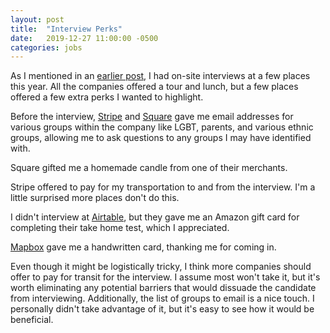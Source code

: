 ```yaml
---
layout: post
title:  "Interview Perks"
date:   2019-12-27 11:00:00 -0500
categories: jobs
---
```


As I mentioned in an [earlier post](/posts/interview-prep), I had on-site interviews at a few places this year. All the companies offered a tour and lunch, but a few places offered a few extra perks I wanted to highlight.

Before the interview, [Stripe](https://stripe.com) and [Square](https://squareup.com) gave me email addresses for various groups within the company like LGBT, parents, and various ethnic groups, allowing me to ask questions to any groups I may have identified with.

Square gifted me a homemade candle from one of their merchants.

Stripe offered to pay for my transportation to and from the interview. I'm a little surprised more places don't do this.

I didn't interview at [Airtable](https://airtable.com), but they gave me an Amazon gift card for completing their take home test, which I appreciated.

[Mapbox](https://mapbox.com) gave me a handwritten card, thanking me for coming in.

Even though it might be logistically tricky, I think more companies should offer to pay for transit for the interview. I assume most won't take it, but it's worth eliminating any potential barriers that would dissuade the candidate from interviewing. Additionally, the list of groups to email is a nice touch. I personally didn't take advantage of it, but it's easy to see how it would be beneficial.